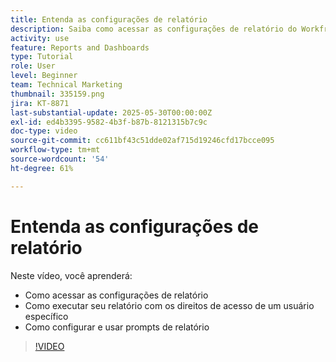 ```yaml
---
title: Entenda as configurações de relatório
description: Saiba como acessar as configurações de relatório do Workfront e entenda para que algumas configurações de relatório comuns são usadas.
activity: use
feature: Reports and Dashboards
type: Tutorial
role: User
level: Beginner
team: Technical Marketing
thumbnail: 335159.png
jira: KT-8871
last-substantial-update: 2025-05-30T00:00:00Z
exl-id: ed4b3395-9582-4b3f-b87b-8121315b7c9c
doc-type: video
source-git-commit: cc611bf43c51dde02af715d19246cfd17bcce095
workflow-type: tm+mt
source-wordcount: '54'
ht-degree: 61%

---
```


# Entenda as configurações de relatório

Neste vídeo, você aprenderá:

* Como acessar as configurações de relatório
* Como executar seu relatório com os direitos de acesso de um usuário específico
* Como configurar e usar prompts de relatório

>[!VIDEO](https://video.tv.adobe.com/v/335159/?quality=12&learn=on&enablevpops)
